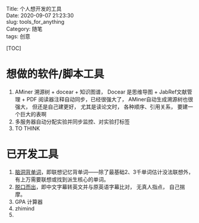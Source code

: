 Title: 个人想开发的工具     
Date: 2020-09-07 21:23:30    
slug: tools_for_anything  
Category: 随笔  
tags: 创意   

[TOC]

# 想做的软件/脚本工具

1. AMiner 溯源树 + docear + 知识图谱， Docear 是思维导图 + JabRef文献管理 + PDF 阅读器注释自动同步，已经很强大了， AMiner自动生成溯源树也很强大， 但还是自己建更好， 尤其是读论文时， 各种顺序、引用关系， 要建一个巨大的表啊
2. 多服务器自动分配实验并同步监控、对实验打标签
3. TO THINK



# 已开发工具

1. [脑洞背单词](http://www.zhimind.com/reciteword/reciteWord.html)，即联想记忆背单词——除了最基础2、3千单词估计没法联想外，有上万需要联想或找到派生核心的单词。
2. [脱口而出](http://www.zhimind.com/talkerchu/index.html)，即中文字幕转英文并与原英语字幕比对， 无真人指点， 自己揣摩。
3. GPA 计算器
4. zhimind
5. 

